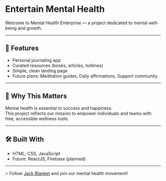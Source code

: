 # Entertain Mental Health

Welcome to Mental Health Enterprise — a project dedicated to mental well-being and growth.

---

## 🚀 Features
- Personal journaling app
- Curated resources (books, articles, hotlines)
- Simple, clean landing page
- Future plans: Meditation guides, Daily affirmations, Support community

---

## 🧠 Why This Matters
Mental health is essential to success and happiness.  
This project reflects our mission to empower individuals and teams with free, accessible wellness tools.

---

## 🛠️ Built With
- HTML, CSS, JavaScript
- Future: ReactJS, Firebase (planned)

---

⭐ Follow [Jack Blanket](https://github.com/jackblanket847) and join our mental health movement!
